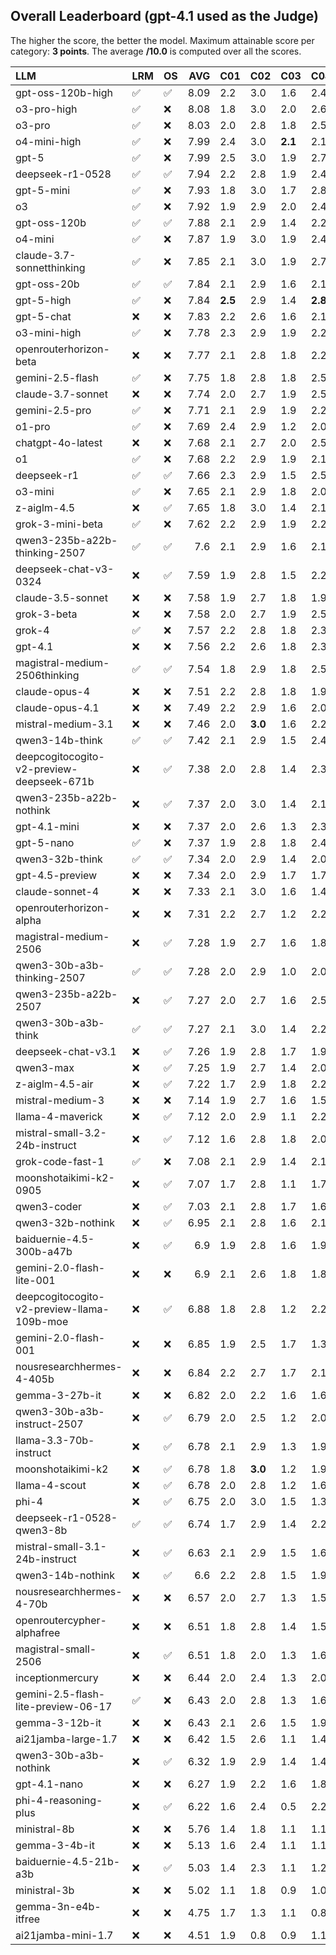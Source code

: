 ## Overall Leaderboard (gpt-4.1 used as the Judge)

The higher the score, the better the model.
Maximum attainable score per category: **3 points**.
The average **/10.0** is computed over all the scores.

| LLM                                        | LRM                | OS                 |   AVG | C01     | C02     | C03     | C04     | C05     | C06     | C07     | C08     | C09     | C10     | C11     | C12     | C13     |
|:-------------------------------------------|:-------------------|:-------------------|------:|:--------|:--------|:--------|:--------|:--------|:--------|:--------|:--------|:--------|:--------|:--------|:--------|:--------|
| gpt-oss-120b-high                          | :white_check_mark: | :white_check_mark: |  8.09 | 2.2     | 3.0     | 1.6     | 2.4     | 1.8     | 2.8     | 2.4     | **2.7** | 2.8     | 1.8     | **2.5** | 2.8     | 2.8     |
| o3-pro-high                                | :white_check_mark: | :x:                |  8.08 | 1.8     | 3.0     | 2.0     | 2.6     | 2.2     | 2.7     | 2.4     | 2.5     | 2.8     | 1.9     | 2.2     | 2.8     | 2.7     |
| o3-pro                                     | :white_check_mark: | :x:                |  8.03 | 2.0     | 2.8     | 1.8     | 2.5     | 2.1     | 2.8     | 2.5     | 2.5     | 2.9     | 1.8     | 2.2     | 2.7     | 2.7     |
| o4-mini-high                               | :white_check_mark: | :x:                |  7.99 | 2.4     | 3.0     | **2.1** | 2.1     | 1.9     | **2.9** | 2.4     | 2.4     | 2.9     | 1.7     | 2.1     | 2.5     | 2.8     |
| gpt-5                                      | :white_check_mark: | :x:                |  7.99 | 2.5     | 3.0     | 1.9     | 2.7     | 1.9     | 2.8     | 2.2     | 2.5     | 2.8     | 1.4     | 2.2     | 2.5     | 2.8     |
| deepseek-r1-0528                           | :white_check_mark: | :white_check_mark: |  7.94 | 2.2     | 2.8     | 1.9     | 2.4     | 1.8     | 2.8     | 2.5     | 2.6     | 2.8     | 1.4     | 2.2     | 2.8     | 2.7     |
| gpt-5-mini                                 | :white_check_mark: | :x:                |  7.93 | 1.8     | 3.0     | 1.7     | 2.8     | 1.6     | 2.9     | 2.5     | 2.3     | 2.9     | **1.9** | 2.2     | 2.7     | 2.7     |
| o3                                         | :white_check_mark: | :x:                |  7.92 | 1.9     | 2.9     | 2.0     | 2.4     | 1.6     | 2.8     | 2.5     | 2.4     | 2.8     | 1.8     | 2.3     | 2.7     | 2.8     |
| gpt-oss-120b                               | :white_check_mark: | :white_check_mark: |  7.88 | 2.1     | 2.9     | 1.4     | 2.2     | 2.1     | 2.9     | 2.5     | 2.5     | 2.8     | 1.5     | 2.4     | 2.8     | 2.8     |
| o4-mini                                    | :white_check_mark: | :x:                |  7.87 | 1.9     | 3.0     | 1.9     | 2.4     | 1.9     | 2.7     | 2.5     | 2.2     | 2.8     | 1.9     | 2.3     | 2.6     | 2.6     |
| claude-3.7-sonnetthinking                  | :white_check_mark: | :x:                |  7.85 | 2.1     | 3.0     | 1.9     | 2.7     | 1.9     | 2.8     | 2.5     | 2.2     | 2.8     | 1.4     | 2.2     | 2.6     | 2.7     |
| gpt-oss-20b                                | :white_check_mark: | :white_check_mark: |  7.84 | 2.1     | 2.9     | 1.6     | 2.1     | 1.8     | 2.8     | 2.5     | 2.6     | 2.9     | 1.6     | 2.4     | 2.6     | 2.7     |
| gpt-5-high                                 | :white_check_mark: | :x:                |  7.84 | **2.5** | 2.9     | 1.4     | **2.8** | 1.9     | 2.5     | 2.5     | 2.2     | 2.9     | 1.4     | 2.2     | 2.6     | 2.7     |
| gpt-5-chat                                 | :x:                | :x:                |  7.83 | 2.2     | 2.6     | 1.6     | 2.1     | **2.4** | 2.9     | **2.7** | 1.6     | 2.9     | 1.6     | 2.2     | 2.8     | 2.8     |
| o3-mini-high                               | :white_check_mark: | :x:                |  7.78 | 2.3     | 2.9     | 1.9     | 2.2     | 2.1     | 2.8     | 2.2     | 2.3     | 2.9     | 1.5     | 2.2     | 2.4     | 2.6     |
| openrouterhorizon-beta                     | :x:                | :x:                |  7.77 | 2.1     | 2.8     | 1.8     | 2.2     | 2.3     | 2.8     | 2.4     | 1.9     | 2.9     | 1.7     | 2.3     | 2.4     | 2.7     |
| gemini-2.5-flash                           | :white_check_mark: | :x:                |  7.75 | 1.8     | 2.8     | 1.8     | 2.5     | 2.0     | 2.6     | 2.5     | 2.2     | 2.8     | 1.9     | 2.2     | 2.3     | 2.7     |
| claude-3.7-sonnet                          | :x:                | :x:                |  7.74 | 2.0     | 2.7     | 1.9     | 2.5     | 1.8     | 2.5     | 2.4     | 2.4     | 2.9     | 1.8     | 2.0     | 2.6     | 2.7     |
| gemini-2.5-pro                             | :white_check_mark: | :x:                |  7.71 | 2.1     | 2.9     | 1.9     | 2.2     | 1.9     | 2.6     | 2.5     | 2.2     | 2.9     | 1.8     | 2.2     | 2.3     | 2.6     |
| o1-pro                                     | :white_check_mark: | :x:                |  7.69 | 2.4     | 2.9     | 1.2     | 2.0     | 2.0     | 2.9     | 2.5     | 2.5     | 2.8     | 1.7     | 2.2     | 2.4     | 2.5     |
| chatgpt-4o-latest                          | :x:                | :x:                |  7.68 | 2.1     | 2.7     | 2.0     | 2.5     | 1.9     | 2.8     | 2.5     | 1.6     | 2.7     | 1.4     | 2.4     | 2.5     | 2.7     |
| o1                                         | :white_check_mark: | :x:                |  7.68 | 2.2     | 2.9     | 1.9     | 2.1     | 2.0     | 2.5     | 2.5     | 2.4     | 2.8     | 1.6     | 2.0     | 2.4     | 2.7     |
| deepseek-r1                                | :white_check_mark: | :white_check_mark: |  7.66 | 2.3     | 2.9     | 1.5     | 2.5     | 1.4     | 2.9     | 2.5     | 2.2     | 2.9     | 1.6     | 2.2     | 2.5     | 2.7     |
| o3-mini                                    | :white_check_mark: | :x:                |  7.65 | 2.1     | 2.9     | 1.8     | 2.0     | 2.0     | 2.8     | 2.5     | 2.2     | 2.8     | 1.4     | 1.9     | 2.4     | 2.8     |
| z-aiglm-4.5                                | :x:                | :white_check_mark: |  7.65 | 1.8     | 3.0     | 1.4     | 2.1     | 2.2     | 2.9     | 2.2     | 2.3     | 2.8     | 1.7     | 2.1     | 2.6     | 2.7     |
| grok-3-mini-beta                           | :white_check_mark: | :x:                |  7.62 | 2.2     | 2.9     | 1.9     | 2.2     | 1.4     | 2.7     | 2.5     | 2.2     | 2.9     | 1.5     | 2.1     | 2.8     | 2.5     |
| qwen3-235b-a22b-thinking-2507              | :white_check_mark: | :white_check_mark: |  7.6  | 2.1     | 2.9     | 1.6     | 2.1     | 1.6     | 2.9     | 2.5     | 2.4     | 2.9     | 1.4     | 2.1     | **2.8** | 2.5     |
| deepseek-chat-v3-0324                      | :x:                | :white_check_mark: |  7.59 | 1.9     | 2.8     | 1.5     | 2.2     | 1.4     | 2.8     | 2.6     | 2.5     | **3.0** | 1.5     | 2.1     | 2.8     | 2.5     |
| claude-3.5-sonnet                          | :x:                | :x:                |  7.58 | 1.9     | 2.7     | 1.8     | 1.9     | 1.9     | 2.8     | 2.3     | 2.2     | 2.9     | 1.8     | 2.0     | 2.8     | 2.7     |
| grok-3-beta                                | :x:                | :x:                |  7.58 | 2.0     | 2.7     | 1.9     | 2.5     | 1.6     | 2.8     | 2.6     | 1.6     | 2.8     | 1.6     | 2.1     | 2.7     | 2.7     |
| grok-4                                     | :white_check_mark: | :x:                |  7.57 | 2.2     | 2.8     | 1.8     | 2.3     | 1.2     | 2.8     | 2.5     | 2.1     | 2.8     | 1.6     | 2.3     | 2.5     | 2.6     |
| gpt-4.1                                    | :x:                | :x:                |  7.56 | 2.2     | 2.6     | 1.8     | 2.3     | 2.2     | 2.8     | 2.4     | 1.6     | 2.8     | 1.2     | 2.3     | 2.8     | 2.6     |
| magistral-medium-2506thinking              | :white_check_mark: | :white_check_mark: |  7.54 | 1.8     | 2.9     | 1.8     | 2.5     | 1.4     | 2.8     | 2.5     | 2.2     | 2.8     | 1.3     | 2.2     | 2.6     | 2.6     |
| claude-opus-4                              | :x:                | :x:                |  7.51 | 2.2     | 2.8     | 1.8     | 1.9     | 1.5     | 2.7     | 2.5     | 2.3     | 2.9     | 1.6     | 1.8     | 2.7     | 2.8     |
| claude-opus-4.1                            | :x:                | :x:                |  7.49 | 2.2     | 2.9     | 1.6     | 2.0     | 1.6     | 2.8     | 2.2     | 1.7     | 2.8     | 1.6     | 2.2     | 2.8     | 2.8     |
| mistral-medium-3.1                         | :x:                | :x:                |  7.46 | 2.0     | **3.0** | 1.6     | 2.2     | 1.2     | 2.7     | 2.6     | 1.7     | 2.8     | 1.7     | 2.3     | 2.5     | 2.8     |
| qwen3-14b-think                            | :white_check_mark: | :white_check_mark: |  7.42 | 2.1     | 2.9     | 1.5     | 2.4     | 1.1     | 2.7     | 2.4     | 2.2     | 2.7     | 1.5     | 2.2     | 2.5     | 2.8     |
| deepcogitocogito-v2-preview-deepseek-671b  | :x:                | :white_check_mark: |  7.38 | 2.0     | 2.8     | 1.4     | 2.3     | 2.1     | 2.8     | 2.0     | 2.3     | 2.5     | 1.3     | 1.9     | 2.6     | 2.6     |
| qwen3-235b-a22b-nothink                    | :x:                | :white_check_mark: |  7.37 | 2.0     | 3.0     | 1.4     | 2.1     | 1.1     | 2.6     | 2.5     | 1.8     | 2.9     | **1.9** | 2.1     | 2.6     | 2.6     |
| gpt-4.1-mini                               | :x:                | :x:                |  7.37 | 2.0     | 2.6     | 1.3     | 2.3     | 1.6     | 2.8     | 2.3     | 2.2     | 2.8     | 1.1     | 2.2     | 2.7     | 2.6     |
| gpt-5-nano                                 | :white_check_mark: | :x:                |  7.37 | 1.9     | 2.8     | 1.8     | 2.4     | 0.9     | 2.9     | 2.5     | 2.0     | 2.9     | 1.4     | 1.9     | 2.6     | 2.7     |
| qwen3-32b-think                            | :white_check_mark: | :white_check_mark: |  7.34 | 2.0     | 2.9     | 1.4     | 2.0     | 1.6     | 2.8     | 2.5     | 1.4     | 2.9     | 1.6     | 2.3     | 2.5     | 2.7     |
| gpt-4.5-preview                            | :x:                | :x:                |  7.34 | 2.0     | 2.9     | 1.7     | 1.7     | 1.4     | 2.8     | 2.5     | 1.8     | 2.8     | 1.6     | 2.3     | 2.4     | 2.7     |
| claude-sonnet-4                            | :x:                | :x:                |  7.33 | 2.1     | 3.0     | 1.6     | 1.4     | 1.6     | 2.8     | 2.4     | 1.6     | 2.8     | 1.6     | 2.3     | 2.6     | 2.8     |
| openrouterhorizon-alpha                    | :x:                | :x:                |  7.31 | 2.2     | 2.7     | 1.2     | 2.2     | 2.0     | 2.8     | 2.4     | 1.0     | 2.9     | 1.4     | 2.3     | 2.6     | 2.8     |
| magistral-medium-2506                      | :x:                | :white_check_mark: |  7.28 | 1.9     | 2.7     | 1.6     | 1.8     | 1.4     | 2.9     | 2.4     | 1.8     | 2.9     | 1.8     | 2.1     | 2.5     | 2.6     |
| qwen3-30b-a3b-thinking-2507                | :white_check_mark: | :white_check_mark: |  7.28 | 2.0     | 2.9     | 1.0     | 2.0     | 1.6     | 2.8     | 2.4     | 2.5     | 2.8     | 1.4     | 2.0     | 2.4     | 2.6     |
| qwen3-235b-a22b-2507                       | :x:                | :white_check_mark: |  7.27 | 2.0     | 2.7     | 1.6     | 2.5     | 1.5     | 2.7     | 2.3     | 1.4     | 2.9     | 1.6     | 2.0     | 2.6     | 2.7     |
| qwen3-30b-a3b-think                        | :white_check_mark: | :white_check_mark: |  7.27 | 2.1     | 3.0     | 1.4     | 2.2     | 1.1     | 2.8     | 2.1     | 1.9     | 2.9     | 1.5     | 2.1     | 2.6     | 2.6     |
| deepseek-chat-v3.1                         | :x:                | :white_check_mark: |  7.26 | 1.9     | 2.8     | 1.7     | 1.9     | 1.2     | 2.8     | 2.2     | 2.5     | 2.8     | 1.3     | 2.3     | 2.3     | 2.6     |
| qwen3-max                                  | :x:                | :white_check_mark: |  7.25 | 1.9     | 2.7     | 1.4     | 2.0     | 1.9     | 2.9     | 2.2     | 1.7     | 2.8     | 1.2     | 2.1     | 2.6     | 2.7     |
| z-aiglm-4.5-air                            | :x:                | :white_check_mark: |  7.22 | 1.7     | 2.9     | 1.8     | 2.2     | 1.3     | 2.9     | 2.2     | 1.7     | 2.9     | 1.5     | 2.0     | 2.4     | 2.7     |
| mistral-medium-3                           | :x:                | :x:                |  7.14 | 1.9     | 2.7     | 1.6     | 1.5     | 1.4     | 2.9     | 2.5     | 1.4     | 2.9     | 1.4     | 2.2     | 2.6     | 2.8     |
| llama-4-maverick                           | :x:                | :white_check_mark: |  7.12 | 2.0     | 2.9     | 1.1     | 2.2     | 0.8     | 2.8     | 2.6     | 2.4     | 2.8     | 1.3     | 1.9     | 2.5     | 2.5     |
| mistral-small-3.2-24b-instruct             | :x:                | :white_check_mark: |  7.12 | 1.6     | 2.8     | 1.8     | 2.0     | 1.1     | 2.1     | 2.5     | 2.4     | 2.8     | 1.4     | 2.1     | 2.4     | 2.6     |
| grok-code-fast-1                           | :white_check_mark: | :x:                |  7.08 | 2.1     | 2.9     | 1.4     | 2.1     | 1.4     | 2.5     | 2.0     | 1.7     | 2.8     | 1.3     | 2.2     | 2.6     | 2.7     |
| moonshotaikimi-k2-0905                     | :x:                | :white_check_mark: |  7.07 | 1.7     | 2.8     | 1.1     | 1.7     | 1.6     | 2.7     | 2.4     | 2.5     | 2.6     | 1.4     | 2.2     | 2.3     | 2.6     |
| qwen3-coder                                | :x:                | :white_check_mark: |  7.03 | 2.1     | 2.8     | 1.7     | 1.6     | 1.4     | 2.7     | 2.2     | 1.7     | 2.9     | 1.4     | 1.9     | 2.5     | 2.5     |
| qwen3-32b-nothink                          | :x:                | :white_check_mark: |  6.95 | 2.1     | 2.8     | 1.6     | 2.1     | 1.2     | 2.7     | 2.2     | 1.2     | 2.9     | 1.2     | 2.3     | 2.3     | 2.5     |
| baiduernie-4.5-300b-a47b                   | :x:                | :white_check_mark: |  6.9  | 1.9     | 2.8     | 1.6     | 1.9     | 1.4     | 2.9     | 2.1     | 1.0     | 2.8     | 1.5     | 1.9     | 2.6     | 2.7     |
| gemini-2.0-flash-lite-001                  | :x:                | :x:                |  6.9  | 2.1     | 2.6     | 1.8     | 1.8     | 1.5     | 2.9     | 2.5     | 1.1     | 2.8     | 1.4     | 1.9     | 1.9     | 2.5     |
| deepcogitocogito-v2-preview-llama-109b-moe | :x:                | :white_check_mark: |  6.88 | 1.8     | 2.8     | 1.2     | 2.2     | 1.4     | 2.4     | 2.6     | 1.5     | 2.6     | 1.3     | 1.9     | 2.5     | 2.6     |
| gemini-2.0-flash-001                       | :x:                | :x:                |  6.85 | 1.9     | 2.5     | 1.7     | 1.3     | 1.1     | 2.9     | 2.1     | 2.4     | 2.9     | 1.2     | 2.1     | 2.3     | 2.4     |
| nousresearchhermes-4-405b                  | :x:                | :x:                |  6.84 | 2.2     | 2.7     | 1.7     | 2.1     | 1.1     | 2.5     | 2.2     | 0.7     | 2.9     | 1.2     | 2.2     | 2.2     | **2.9** |
| gemma-3-27b-it                             | :x:                | :x:                |  6.82 | 2.0     | 2.2     | 1.6     | 1.6     | 1.3     | 2.8     | 2.2     | 1.4     | 2.8     | 1.5     | 2.2     | 2.3     | 2.7     |
| qwen3-30b-a3b-instruct-2507                | :x:                | :white_check_mark: |  6.79 | 2.0     | 2.5     | 1.2     | 2.0     | 1.2     | 2.8     | 1.9     | 1.6     | 2.8     | 1.2     | 2.2     | 2.3     | 2.6     |
| llama-3.3-70b-instruct                     | :x:                | :white_check_mark: |  6.78 | 2.1     | 2.9     | 1.3     | 1.9     | 0.9     | 2.7     | 2.2     | 1.5     | 2.9     | 1.3     | 2.0     | 2.4     | 2.5     |
| moonshotaikimi-k2                          | :x:                | :white_check_mark: |  6.78 | 1.8     | **3.0** | 1.2     | 1.9     | 1.0     | 2.3     | 2.3     | 1.6     | 2.9     | 1.2     | 2.0     | 2.4     | 2.7     |
| llama-4-scout                              | :x:                | :white_check_mark: |  6.78 | 2.0     | 2.8     | 1.2     | 1.6     | 1.0     | 2.8     | 2.4     | 1.3     | 2.6     | 1.4     | 2.2     | 2.5     | 2.5     |
| phi-4                                      | :x:                | :white_check_mark: |  6.75 | 2.0     | 3.0     | 1.5     | 1.3     | 1.1     | 2.6     | 2.6     | 1.4     | 2.7     | 1.4     | 1.6     | 2.5     | 2.7     |
| deepseek-r1-0528-qwen3-8b                  | :white_check_mark: | :white_check_mark: |  6.74 | 1.7     | 2.9     | 1.4     | 2.2     | 1.2     | 2.6     | 1.9     | 1.9     | 2.9     | 1.2     | 1.3     | 2.5     | 2.6     |
| mistral-small-3.1-24b-instruct             | :x:                | :white_check_mark: |  6.63 | 2.1     | 2.9     | 1.5     | 1.6     | 1.5     | 2.2     | 1.9     | 1.2     | 2.7     | 1.4     | 1.8     | 2.4     | 2.6     |
| qwen3-14b-nothink                          | :x:                | :white_check_mark: |  6.6  | 2.2     | 2.8     | 1.5     | 1.9     | 1.1     | 2.9     | 2.2     | 0.5     | 2.9     | 1.0     | 2.2     | 2.2     | 2.5     |
| nousresearchhermes-4-70b                   | :x:                | :x:                |  6.57 | 2.0     | 2.7     | 1.3     | 1.5     | 0.8     | 2.1     | 2.4     | 1.5     | 2.9     | 1.6     | 1.7     | 2.5     | 2.7     |
| openroutercypher-alphafree                 | :x:                | :x:                |  6.51 | 1.8     | 2.8     | 1.4     | 1.5     | 0.9     | 2.9     | 2.2     | 1.1     | 2.6     | 1.2     | 1.9     | 2.5     | 2.7     |
| magistral-small-2506                       | :x:                | :white_check_mark: |  6.51 | 1.8     | 2.0     | 1.3     | 1.6     | 0.8     | 2.2     | 2.4     | 1.9     | 2.9     | 1.3     | 2.0     | 2.4     | 2.8     |
| inceptionmercury                           | :x:                | :x:                |  6.44 | 2.0     | 2.4     | 1.3     | 2.0     | 1.2     | 2.0     | 2.4     | 0.9     | 2.8     | 1.2     | 1.9     | 2.2     | 2.6     |
| gemini-2.5-flash-lite-preview-06-17        | :white_check_mark: | :x:                |  6.43 | 2.0     | 2.8     | 1.3     | 1.6     | 1.1     | 2.2     | 2.3     | 0.8     | 2.9     | 1.4     | 1.8     | 2.3     | 2.7     |
| gemma-3-12b-it                             | :x:                | :x:                |  6.43 | 2.1     | 2.6     | 1.5     | 1.9     | 0.8     | 2.8     | 1.6     | 1.1     | 2.8     | 1.1     | 2.1     | 2.0     | 2.6     |
| ai21jamba-large-1.7                        | :x:                | :x:                |  6.42 | 1.5     | 2.6     | 1.1     | 1.4     | 1.6     | 2.1     | 2.5     | 1.0     | 2.9     | 1.5     | 2.0     | 2.2     | 2.6     |
| qwen3-30b-a3b-nothink                      | :x:                | :white_check_mark: |  6.32 | 1.9     | 2.9     | 1.4     | 1.4     | 0.9     | 2.8     | 1.9     | 1.1     | 2.7     | 1.4     | 1.9     | 2.1     | 2.3     |
| gpt-4.1-nano                               | :x:                | :x:                |  6.27 | 1.9     | 2.2     | 1.6     | 1.8     | 0.8     | 2.2     | 1.7     | 1.0     | 2.9     | 1.6     | 1.6     | 2.6     | 2.6     |
| phi-4-reasoning-plus                       | :x:                | :white_check_mark: |  6.22 | 1.6     | 2.4     | 0.5     | 2.2     | 1.6     | 2.3     | 2.1     | 1.6     | 2.6     | 1.1     | 1.6     | 2.2     | 2.4     |
| ministral-8b                               | :x:                | :x:                |  5.76 | 1.4     | 1.8     | 1.1     | 1.1     | 1.3     | 2.6     | 2.1     | 1.2     | 2.8     | 1.4     | 1.9     | 1.9     | 1.9     |
| gemma-3-4b-it                              | :x:                | :x:                |  5.13 | 1.6     | 2.4     | 1.1     | 1.1     | 0.7     | 2.2     | 2.1     | 1.0     | 1.9     | 1.0     | 1.6     | 1.4     | 2.0     |
| baiduernie-4.5-21b-a3b                     | :x:                | :white_check_mark: |  5.03 | 1.4     | 2.3     | 1.1     | 1.2     | 0.9     | 2.1     | 1.2     | 0.5     | 2.6     | 1.0     | 1.4     | 1.7     | 2.0     |
| ministral-3b                               | :x:                | :x:                |  5.02 | 1.1     | 1.8     | 0.9     | 1.0     | 0.6     | 2.6     | 1.4     | 0.6     | 2.6     | 1.2     | 1.8     | 1.9     | 2.0     |
| gemma-3n-e4b-itfree                        | :x:                | :x:                |  4.75 | 1.7     | 1.3     | 1.1     | 0.8     | 0.9     | 2.1     | 1.6     | 0.7     | 2.6     | 1.0     | 1.8     | 1.6     | 1.4     |
| ai21jamba-mini-1.7                         | :x:                | :x:                |  4.51 | 1.9     | 0.8     | 0.9     | 1.1     | 0.7     | 1.9     | 1.0     | 0.8     | 2.0     | 0.8     | 1.6     | 1.9     | 2.0     |